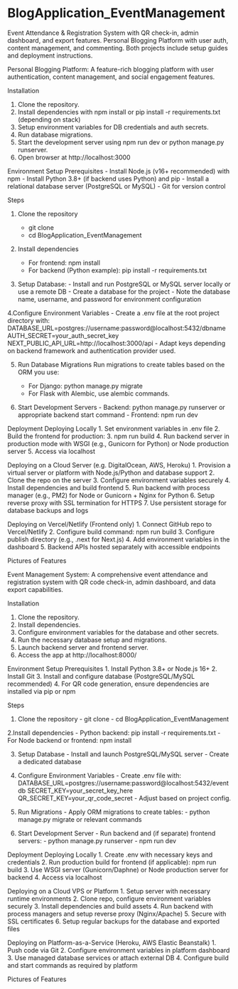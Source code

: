 # BlogApplication_EventManagement
Event Attendance &amp; Registration System with QR check-in, admin dashboard, and export features.  Personal Blogging Platform with user auth, content management, and commenting. Both projects include setup guides and deployment instructions.

Personal Blogging Platform:
A feature-rich blogging platform with user authentication, content management, and social engagement features.

Installation
  1. Clone the repository.
  2. Install dependencies with npm install or pip install -r requirements.txt (depending on stack)
  3. Setup environment variables for DB credentials and auth secrets.
  4. Run database migrations.
  5. Start the development server using npm run dev or python manage.py runserver.
  6. Open browser at http://localhost:3000

Environment Setup
  Prerequisites
       - Install Node.js (v16+ recommended) with npm
       -  Install Python 3.8+ (if backend uses Python) and pip
       -  Install a relational database server (PostgreSQL or MySQL)
       -  Git for version control
     
  Steps
  1. Clone the repository
       - git clone <repo-url>
       - cd BlogApplication_EventManagement
  
  2. Install dependencies
     - For frontend: npm install
     - For backend (Python example): pip install -r requirements.txt
  
  3. Setup Database:
    - Install and run PostgreSQL or MySQL server locally or use a remote DB
    - Create a database for the project
    - Note the database name, username, and password for environment configuration
  
  4.Configure Environment Variables
    - Create a .env file at the root project directory with:
        DATABASE_URL=postgres://username:password@localhost:5432/dbname
        AUTH_SECRET=your_auth_secret_key
        NEXT_PUBLIC_API_URL=http://localhost:3000/api
    - Adapt keys depending on backend framework and authentication provider used.
  
  5. Run Database Migrations
    Run migrations to create tables based on the ORM you use:
      - For Django: python manage.py migrate
      - For Flask with Alembic, use alembic commands.
  
  6. Start Development Servers
    - Backend: python manage.py runserver or appropriate backend start command
    - Frontend: npm run dev

Deployment
  Deploying Locally
    1. Set environment variables in .env file
    2. Build the frontend for production:
    3. npm run build
    4. Run backend server in production mode with WSGI (e.g., Gunicorn for Python) or Node production server
    5. Access via localhost
  
  Deploying on a Cloud Server (e.g. DigitalOcean, AWS, Heroku)
    1. Provision a virtual server or platform with Node.js/Python and database support
    2. Clone the repo on the server
    3. Configure environment variables securely
    4. Install dependencies and build frontend
    5. Run backend with process manager (e.g., PM2) for Node or Gunicorn + Nginx for Python
    6. Setup reverse proxy with SSL termination for HTTPS
    7. Use persistent storage for database backups and logs
  
  Deploying on Vercel/Netlify (Frontend only)
    1. Connect GitHub repo to Vercel/Netlify
    2. Configure build command: npm run build
    3. Configure publish directory (e.g., .next for Next.js)
    4. Add environment variables in the dashboard
    5. Backend APIs hosted separately with accessible endpoints

Pictures of Features


Event Management System:
A comprehensive event attendance and registration system with QR code check-in, admin dashboard, and data export capabilities.

Installation
  1. Clone the repository.
  2. Install dependencies.
  3. Configure environment variables for the database and other secrets.
  4. Run the necessary database setup and migrations.
  5. Launch backend server and frontend server.
  6. Access the app at http://localhost:8000/

Environment Setup 
  Prerequisites
    1. Install Python 3.8+ or Node.js 16+
    2. Install Git
    3. Install and configure database (PostgreSQL/MySQL recommended)
    4. For QR code generation, ensure dependencies are installed via pip or npm

Steps
  1. Clone the repository
    - git clone <repo-url>
    - cd BlogApplication_EventManagement
  
  2.Install dependencies
    - Python backend: pip install -r requirements.txt
    - For Node backend or frontend: npm install
  
  3. Setup Database
    - Install and launch PostgreSQL/MySQL server
    - Create a dedicated database
    
  4. Configure Environment Variables
    - Create .env file with:
        DATABASE_URL=postgres://username:password@localhost:5432/eventdb
        SECRET_KEY=your_secret_key_here
        QR_SECRET_KEY=your_qr_code_secret
    - Adjust based on project config.
  
  5. Run Migrations
    - Apply ORM migrations to create tables:
    - python manage.py migrate or relevant commands
  
  6. Start Development Server
    - Run backend and (if separate) frontend servers:
    - python manage.py runserver
    - npm run dev

Deployment
  Deploying Locally
    1. Create .env with necessary keys and credentials
    2. Run production build for frontend (if applicable): npm run build
    3. Use WSGI server (Gunicorn/Daphne) or Node production server for backend
    4. Access via localhost
  
  Deploying on a Cloud VPS or Platform
    1. Setup server with necessary runtime environments
    2. Clone repo, configure environment variables securely
    3. Install dependencies and build assets
    4. Run backend with process managers and setup reverse proxy (Nginx/Apache)
    5. Secure with SSL certificates
    6. Setup regular backups for the database and exported files
  
  Deploying on Platform-as-a-Service (Heroku, AWS Elastic Beanstalk)
    1. Push code via Git
    2. Configure environment variables in platform dashboard
    3. Use managed database services or attach external DB
    4. Configure build and start commands as required by platform

  Pictures of Features
    

  
